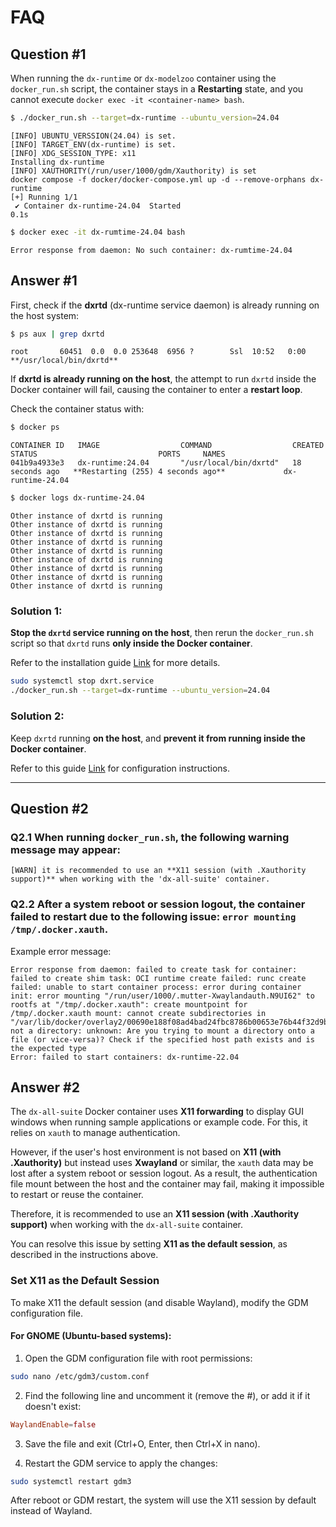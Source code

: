 # FAQ

## Question #1

When running the `dx-runtime` or `dx-modelzoo` container using the `docker_run.sh` script, the container stays in a **Restarting** state, and you cannot execute `docker exec -it <container-name> bash`.

```bash
$ ./docker_run.sh --target=dx-runtime --ubuntu_version=24.04
```

```plaintext
[INFO] UBUNTU_VERSSION(24.04) is set.
[INFO] TARGET_ENV(dx-runtime) is set.
[INFO] XDG_SESSION_TYPE: x11
Installing dx-runtime
[INFO] XAUTHORITY(/run/user/1000/gdm/Xauthority) is set
docker compose -f docker/docker-compose.yml up -d --remove-orphans dx-runtime
[+] Running 1/1
 ✔ Container dx-runtime-24.04  Started                                                                                                                                        0.1s 
```

```bash
$ docker exec -it dx-rumtime-24.04 bash
```

```plaintext
Error response from daemon: No such container: dx-rumtime-24.04
```

## Answer #1

First, check if the **dxrtd** (dx-runtime service daemon) is already running on the host system:

```bash
$ ps aux | grep dxrtd
```

```plaintext
root       60451  0.0  0.0 253648  6956 ?        Ssl  10:52   0:00 **/usr/local/bin/dxrtd**
```

If **dxrtd is already running on the host**, the attempt to run `dxrtd` inside the Docker container will fail, causing the container to enter a **restart loop**.

Check the container status with:

```bash
$ docker ps 
```

```plaintext
CONTAINER ID   IMAGE                  COMMAND                  CREATED          STATUS                           PORTS     NAMES
041b9a4933e3   dx-runtime:24.04       "/usr/local/bin/dxrtd"   18 seconds ago   **Restarting (255) 4 seconds ago**             dx-runtime-24.04
```

```bash
$ docker logs dx-runtime-24.04 
```

```plaintext
Other instance of dxrtd is running
Other instance of dxrtd is running
Other instance of dxrtd is running
Other instance of dxrtd is running
Other instance of dxrtd is running
Other instance of dxrtd is running
Other instance of dxrtd is running
Other instance of dxrtd is running
Other instance of dxrtd is running
```

### Solution 1:

**Stop the `dxrtd` service running on the host**, then rerun the `docker_run.sh` script so that `dxrtd` runs **only inside the Docker container**.

Refer to the installation guide [Link](/docs/source/installation.md#run-the-docker-container) for more details.

```bash
sudo systemctl stop dxrt.service
./docker_run.sh --target=dx-runtime --ubuntu_version=24.04
```

### Solution 2:

Keep `dxrtd` running **on the host**, and **prevent it from running inside the Docker container**.

Refer to this guide [Link](/docs/source/installation.md#4-if-you-prefer-to-use-the-service-daemon-running-on-the-host-system-instead-of-inside-the-container) for configuration instructions.

---

## Question #2

### Q2.1 When running `docker_run.sh`, the following warning message may appear:
```
[WARN] it is recommended to use an **X11 session (with .Xauthority support)** when working with the 'dx-all-suite' container.
```

### Q2.2 After a system reboot or session logout, the container failed to restart due to the following issue: `error mounting /tmp/.docker.xauth`.

Example error message:
```
Error response from daemon: failed to create task for container: failed to create shim task: OCI runtime create failed: runc create failed: unable to start container process: error during container init: error mounting "/run/user/1000/.mutter-Xwaylandauth.N9UI62" to rootfs at "/tmp/.docker.xauth": create mountpoint for /tmp/.docker.xauth mount: cannot create subdirectories in "/var/lib/docker/overlay2/00690e188f08ad4bad24fbc8786b00653e76b44f32d9b88b1ae5ed1e2d7654c8/merged/tmp/.docker.xauth": not a directory: unknown: Are you trying to mount a directory onto a file (or vice-versa)? Check if the specified host path exists and is the expected type
Error: failed to start containers: dx-runtime-22.04
```

## Answer #2

The `dx-all-suite` Docker container uses **X11 forwarding** to display GUI windows when running sample applications or example code. For this, it relies on `xauth` to manage authentication.

However, if the user's host environment is not based on **X11 (with .Xauthority)** but instead uses **Xwayland** or similar, the `xauth` data may be lost after a system reboot or session logout. As a result, the authentication file mount between the host and the container may fail, making it impossible to restart or reuse the container.


Therefore, it is recommended to use an **X11 session (with .Xauthority support)** when working with the `dx-all-suite` container.

You can resolve this issue by setting **X11 as the default session**, as described in the instructions above.

### Set X11 as the Default Session

To make X11 the default session (and disable Wayland), modify the GDM configuration file.

#### For GNOME (Ubuntu-based systems):

1. Open the GDM configuration file with root permissions:

```bash
sudo nano /etc/gdm3/custom.conf
```

2. Find the following line and uncomment it (remove the #), or add it if it doesn't exist:

```conf
WaylandEnable=false
```
3. Save the file and exit (Ctrl+O, Enter, then Ctrl+X in nano).

4. Restart the GDM service to apply the changes:

```bash
sudo systemctl restart gdm3
```

After reboot or GDM restart, the system will use the X11 session by default instead of Wayland.

